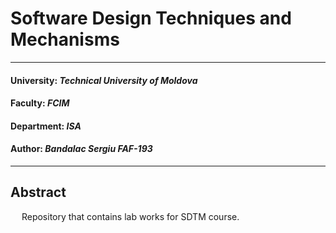 # Software Design Techniques and Mechanisms
----
#### University: _Technical University of Moldova_
#### Faculty: _FCIM_
#### Department: _ISA_
#### Author: _Bandalac Sergiu FAF-193_
----

## Abstract

&ensp;&ensp; Repository that contains lab works for SDTM course.

